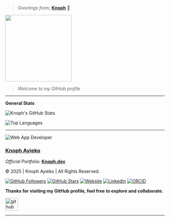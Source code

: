 > *Greetings from,* **[Knoph](https://github.com/Knoph1)**  👋

<img src="https://media2.giphy.com/media/v1.Y2lkPTc5MGI3NjExYndwd2dlYThvczl0ZXc3cjduMzNjZ3lyNnljZnpldDdsM2IwdTdieCZlcD12MV9pbnRlcm5hbF9naWZfYnlfaWQmY3Q9Zw/jBOOXxSJfG8kqMxT11/giphy.gif" height="210">

> *Welcome to my *GitHub* profile*

---

**General Stats**

<div align="flex">
  
  ![Knoph's GitHub Stats](https://github-readme-stats.vercel.app/api?username=Knoph1&show_icons=true&theme=compact&hide=contribs,prs)
  
  ![Top Languages](https://github-readme-stats.vercel.app/api/top-langs/?username=Knoph1&layout=compact&theme=compact)
  
</div>

---

![Web App Developer](https://img.shields.io/badge/Developed%20By%20%3A-Knoph%20Ayieko)

### [Knoph Ayieko](https://github.com/Knoph1)

_Official Portfolio:_ **[Knoph.dev](https://www.knoph.dev/)**

&copy; 2025 | Knoph Ayieko | All Rights Reserved.

[![GitHub Followers](https://img.shields.io/github/followers/Knoph1?style=social)](https://github.com/Knoph1)
[![GitHub Stars](https://img.shields.io/github/stars/Knoph1?style=social)](https://github.com/Knoph1)
[![Website](https://img.shields.io/badge/Website-Knoph-blue?style=flat&logo=web)](https://knoph1.github.io/Knoph-s-Portfolio/)
[![LinkedIn](https://img.shields.io/badge/LinkedIn-Knoph%20Ayieko-blue?style=flat&logo=linkedin)](https://linkedin.com/in/knoph-ayieko-83464918a)
[![ORCID](https://img.shields.io/badge/ORCID-0009--0001--3787--513X-green?style=flat&logo=orcid)](https://orcid.org/0009-0001-3787-513X)

**Thanks for visiting my GitHub profile, feel free to explore and collaborate.**

<div align="left">
  <p>
    <a href="https://github.com/Knoph1">
      <img src='https://cdn.jsdelivr.net/npm/simple-icons@3.0.1/icons/github.svg' alt='github' height='40'>
    </a>
  </p>
</div>

---
